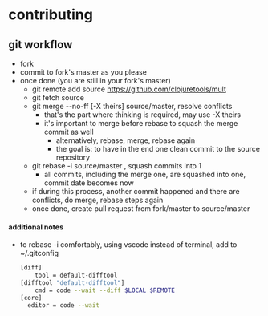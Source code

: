 # contributing

## git workflow

- fork
- commit to fork's master as you please
- once done (you are still in your fork's master)
  - git remote add source https://github.com/clojuretools/mult
  - git fetch source
  - git merge --no-ff [-X theirs] source/master, resolve conflicts
    - that's the part where thinking is required, may use -X theirs
    - it's important to merge before rebase to squash the merge commit as well
      - alternatively, rebase, merge, rebase again
      - the goal is: to have in the end one clean commit to the source repository
  - git rebase -i source/master , squash commits into 1
    - all commits, including the merge one, are squashed into one, commit date becomes now
  - if during this process, another commit happened and there are conflicts, do merge, rebase steps again
  - once done, create pull request from fork/master to source/master

#### additional notes

- to rebase -i comfortably, using vscode instead of terminal, add to ~/.gitconfig
  ```bash
  [diff]
      tool = default-difftool
  [difftool "default-difftool"]
      cmd = code --wait --diff $LOCAL $REMOTE
  [core]
    editor = code --wait
  ```